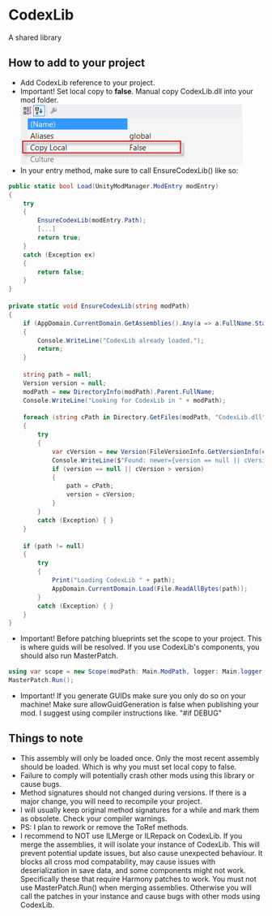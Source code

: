 ﻿# CodexLib
A shared library

How to add to your project
-----------
* Add CodexLib reference to your project.
* Important! Set local copy to <b>false</b>. Manual copy CodexLib.dll into your mod folder. \
![example group](../resources/localcopyfalse.png)
* In your entry method, make sure to call EnsureCodexLib() like so:
```csharp
public static bool Load(UnityModManager.ModEntry modEntry)
{
    try
    {
        EnsureCodexLib(modEntry.Path);
        [...]
        return true;
    }
    catch (Exception ex)
    {
        return false;
    }
}

private static void EnsureCodexLib(string modPath)
{
    if (AppDomain.CurrentDomain.GetAssemblies().Any(a => a.FullName.StartsWith("CodexLib, ")))
    {
        Console.WriteLine("CodexLib already loaded.");
        return;
    }

    string path = null;
    Version version = null;
    modPath = new DirectoryInfo(modPath).Parent.FullName;
    Console.WriteLine("Looking for CodexLib in " + modPath);

    foreach (string cPath in Directory.GetFiles(modPath, "CodexLib.dll", SearchOption.AllDirectories))
    {
        try
        {
            var cVersion = new Version(FileVersionInfo.GetVersionInfo(cPath).FileVersion);
            Console.WriteLine($"Found: newer={version == null || cVersion > version} version={cVersion} @ {cPath}");
            if (version == null || cVersion > version)
            {
                path = cPath;
                version = cVersion;
            }
        }
        catch (Exception) { }
    }

    if (path != null)
    {
        try
        {
            Print("Loading CodexLib " + path);
            AppDomain.CurrentDomain.Load(File.ReadAllBytes(path));
        }
        catch (Exception) { }
    }
}
```
* Important! Before patching blueprints set the scope to your project. This is where guids will be resolved. If you use CodexLib's components, you should also run MasterPatch.
```csharp
using var scope = new Scope(modPath: Main.ModPath, logger: Main.logger, harmony: Main.harmony, allowGuidGeneration: false);
MasterPatch.Run();
```
* Important! If you generate GUIDs make sure you only do so on your machine! Make sure allowGuidGeneration is false when publishing your mod. I suggest using compiler instructions like. "#if DEBUG"

Things to note
-----------
* This assembly will only be loaded once. Only the most recent assembly should be loaded. Which is why you must set local copy to false.
* Failure to comply will potentially crash other mods using this library or cause bugs.
* Method signatures should not changed during versions. If there is a major change, you will need to recompile your project.
* I will usually keep original method signatures for a while and mark them as obsolete. Check your compiler warnings.
* PS: I plan to rework or remove the ToRef methods.
* I recommend to NOT use ILMerge or ILRepack on CodexLib. If you merge the assemblies, it will isolate your instance of CodexLib. This will prevent potential update issues, but also cause unexpected behaviour. It blocks all cross mod compatability, may cause issues with deserialization in save data, and some components might not work. Specifically these that require Harmony patches to work. You must not use MasterPatch.Run() when merging assemblies. Otherwise you will call the patches in your instance and cause bugs with other mods using CodexLib.

